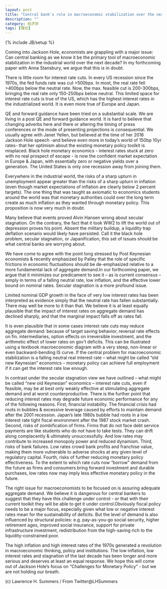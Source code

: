 ```yaml
---
layout: post
title: "Central bank's role in macroeconomic stabilization over the next decade"
description: ""
category: 经济学
tags: [理论]
---
```

{% include JB/setup %}



<p>Coming into Jackson Hole, economists are grappling with a major issue: Can central banking as we know it be the primary tool of macroeconomic stabilization in the industrial world over the next decade? In my forthcoming paper with Anna Stansbury, we argue that this is in doubt. 
</p>

<p>There is little room for interest rate cuts. In every US recession since the 1970s, the fed funds rate was cut >500bps. In most, the real rate fell >400bps below the neutral rate. Now, the max. feasible cut is 200-300bps, bringing the real rate only 150-250bps below neutral. This limited space for interest rate cuts is true of the US, which has the highest interest rates in the industrialized world. It is even more true of Europe and Japan.
</p>

<p>QE and forward guidance have been tried on a substantial scale. We are living in a post QE and forward guidance world. It is hard to believe that changing adverbs here and there or altering the timing of press conferences or the mode of presenting projections is consequential. We usually agree with Janet Yellen, but believed at the time of her 2016 Jackson Hole speech -and believe even more in today’s world of 150bp 10yr rates- that her optimism about the existing monetary policy toolkit is misplaced. Black hole monetary economics - interest rates stuck at zero with no real prospect of escape - is now the confident market expectation in Europe & Japan, with essentially zero or negative yields over a generation. The United States is only one recession away from joining them. 
</p>

<p>Everywhere in the industrial world, the risks of a sharp upturn in unemployment appear greater than the risks of a sharp upturn in inflation (even though market expectations of inflation are clearly below 2 percent targets). The one thing that was taught as axiomatic to economics students around the world was that monetary authorities could over the long term create as much inflation as they wanted through monetary policy. This proposition is now very much in doubt. </p>

<p>Many believe that events proved Alvin Hansen wrong about secular stagnation. On the contrary, the fact that it took WW2 to lift the world out of depression proves his point. Absent the military buildup, a liquidity trap deflation scenario would likely have persisted. Call it the black hole problem, secular stagnation, or Japanification, this set of issues should be what central banks are worrying about. </p>


<p>We have come to agree with the point long stressed by Post Keynesian economists & recently emphasized by Palley that the role of specific frictions in economic fluctuations should be de-emphasized relative to a more fundamental lack of aggregate demand.In our forthcoming paper, we argue that it minimizes our predicament to see it – as is current consensus – simply in terms of a falling neutral rate, low inflation, and the effective lower bound on nominal rates. Secular stagnation is a more profound issue.  </p>


<p>Limited nominal GDP growth in the face of very low interest rates has been interpreted as evidence simply that the neutral rate has fallen substantially. There may well be more to it than that. We believe it is at least equally plausible that the impact of interest rates on aggregate demand has declined sharply, and that the marginal impact falls off as rates fall. </p>


<p>It is even plausible that in some cases interest rate cuts may reduce aggregate demand: because of target saving behavior, reversal rate effects on fin. intermediaries, option effects on irreversible investment, and the arithmetic effect of lower rates on gov’t deficits. This can be illustrated using a textbook macroeconomic diagram with a very steep, non-linear or even backward-bending IS curve. If the central problem for macroeconomic stabilization is a falling neutral real interest rate – what might be called “old new Keynesian” economics – monetary policy can achieve full employment if it can get the interest rate low enough. </p>
 
 
<p>In contrast under the secular stagnation view we have outlined – what might be called “new old Keynesian” economics – interest rate cuts, even if feasible, may be at best only weakly effective at stimulating aggregate demand and at worst counterproductive. There is the further point that reducing interest rates may degrade future economic performance for any of the following reasons. First, financial instability. The financial crisis had roots in bubbles & excessive leverage caused by efforts to maintain demand after the 2001 recession. Japan’s late 1980s bubble had roots in a low interest rate tight fiscal environment after the 1987 stock market crash. Second, risks of zombification of firms. Firms that do not face debt service payments are like students who do not have to take tests. They can drift along complacently & ultimately unsuccessfully. And low rates may contribute to increased monopoly power and reduced dynamism. Third, risks of bank failures. Low rates crowd bank profits and franchise value, making them more vulnerable to adverse shocks at any given level of regulatory capital. Fourth, risks of further reducing monetary policy effectiveness. To the extent to which rate cuts now “borrow” demand from the future as firms and consumers bring forward investment and durable purchases, low rates now may imply less effective monetary policy in the future. </p>


<p> The right issue for macroeconomists to be focused on is assuring adequate aggregate demand. We believe it is dangerous for central bankers to suggest that they have this challenge under control - or that with their current toolkit they will be able to get it under control.Obviously fiscal policy needs to be a major focus, especially given what low or negative interest rates mean for the sustainability of deficits. But the level of demand is also influenced by structural policies: e.g. pay-as-you-go social security, higher retirement ages, improved social insurance, support for private infrastructure investment, redistribution from the high-saving rich to the liquidity-constrained poor. 
</p>
<p> The high inflation and high interest rates of the 1970s generated a revolution in macroeconomic thinking, policy and institutions. The low inflation, low interest rates and stagnation of the last decade has been longer and more serious and deserves at least an equal response. We hope this will come out of Jackson Hole’s focus on “Challenges for Monetary Policy” - but we are not holding our breath. </p>
<p> </p>


<p> </p>

<p> </p>










<p> </p>
<p>(c) Lawrence H. Summers  / From Twitter@LHSummers </p>




















